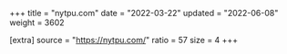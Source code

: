 +++
title = "nytpu.com"
date = "2022-03-22"
updated = "2022-06-08"
weight = 3602

[extra]
source = "https://nytpu.com/"
ratio = 57
size = 4
+++
